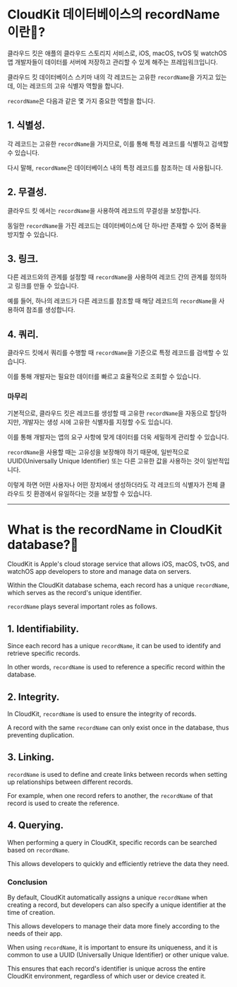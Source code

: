 # CloudKit 데이터베이스의 recordName이란🤔?

클라우드 킷은 애플의 클라우드 스토리지 서비스로, iOS, macOS, tvOS 및 watchOS 앱 개발자들이 데이터를 서버에 저장하고 관리할 수 있게 해주는 프레임워크입니다.

클라우드 킷 데이터베이스 스키마 내의 각 레코드는 고유한 `recordName`을 가지고 있는데, 이는 레코드의 고유 식별자 역할을 합니다.

`recordName`은 다음과 같은 몇 가지 중요한 역할을 합니다.

## 1. 식별성.

각 레코드는 고유한 `recordName`을 가지므로, 이를 통해 특정 레코드를 식별하고 검색할 수 있습니다.

다시 말해, `recordName`은 데이터베이스 내의 특정 레코드를 참조하는 데 사용됩니다.

## 2. 무결성.

클라우드 킷 에서는 `recordName`을 사용하여 레코드의 무결성을 보장합니다.

동일한 `recordName`을 가진 레코드는 데이터베이스에 단 하나만 존재할 수 있어 중복을 방지할 수 있습니다.

## 3. 링크.

다른 레코드와의 관계를 설정할 때 `recordName`을 사용하여 레코드 간의 관계를 정의하고 링크를 만들 수 있습니다.

예를 들어, 하나의 레코드가 다른 레코드를 참조할 때 해당 레코드의 `recordName`을 사용하여 참조를 생성합니다.

## 4. 쿼리.

클라우드 킷에서 쿼리를 수행할 때 `recordName`을 기준으로 특정 레코드를 검색할 수 있습니다.

이를 통해 개발자는 필요한 데이터를 빠르고 효율적으로 조회할 수 있습니다.

### 마무리

기본적으로, 클라우드 킷은 레코드를 생성할 때 고유한 `recordName`을 자동으로 할당하지만, 개발자는 생성 시에 고유한 식별자를 지정할 수도 있습니다.

이를 통해 개발자는 앱의 요구 사항에 맞게 데이터를 더욱 세밀하게 관리할 수 있습니다.

`recordName`을 사용할 때는 고유성을 보장해야 하기 때문에, 일반적으로 UUID(Universally Unique Identifier) 또는 다른 고유한 값을 사용하는 것이 일반적입니다.

이렇게 하면 어떤 사용자나 어떤 장치에서 생성하더라도 각 레코드의 식별자가 전체 클라우드 킷 환경에서 유일하다는 것을 보장할 수 있습니다.

---

# What is the recordName in CloudKit database?🤔

CloudKit is Apple's cloud storage service that allows iOS, macOS, tvOS, and watchOS app developers to store and manage data on servers.

Within the CloudKit database schema, each record has a unique `recordName`, which serves as the record's unique identifier.

`recordName` plays several important roles as follows.

## 1. Identifiability.

Since each record has a unique `recordName`, it can be used to identify and retrieve specific records.

In other words, `recordName` is used to reference a specific record within the database.

## 2. Integrity.

In CloudKit, `recordName` is used to ensure the integrity of records.

A record with the same `recordName` can only exist once in the database, thus preventing duplication.

## 3. Linking.

`recordName` is used to define and create links between records when setting up relationships between different records.

For example, when one record refers to another, the `recordName` of that record is used to create the reference.

## 4. Querying.

When performing a query in CloudKit, specific records can be searched based on `recordName`.

This allows developers to quickly and efficiently retrieve the data they need.

### Conclusion

By default, CloudKit automatically assigns a unique `recordName` when creating a record, but developers can also specify a unique identifier at the time of creation.

This allows developers to manage their data more finely according to the needs of their app.

When using `recordName`, it is important to ensure its uniqueness, and it is common to use a UUID (Universally Unique Identifier) or other unique value.

This ensures that each record's identifier is unique across the entire CloudKit environment, regardless of which user or device created it.
